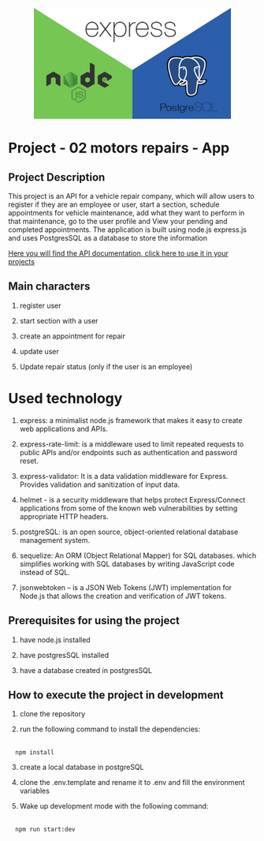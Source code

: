 <p align="center">
<img src="./public/img/presentation.jpg" width="400" alt="Nest Logo" />
</p>

# Project - 02 motors repairs - App

## Project Description

This project is an API for a vehicle repair company, which will allow users to register if they are an employee or user, start a section, schedule appointments for vehicle maintenance, add what they want to perform in that maintenance, go to the user profile and View your pending and completed appointments.
The application is built using node.js express.js and uses PostgresSQL as a database to store the information

[Here you will find the API documentation, click here to use it in your projects](https://documenter.getpostman.com/view/28473907/2s9YRB1rJM)

## Main characters

1. register user

2. start section with a user

3. create an appointment for repair

4. update user

5. Update repair status (only if the user is an employee)

# Used technology

1. express: a minimalist node.js framework that makes it easy to create web applications and APIs.

2. express-rate-limit: is a middleware used to limit repeated requests to public APIs and/or endpoints such as authentication and password reset.

3. express-validator: It is a data validation middleware for Express. Provides validation and sanitization of input data.

4. helmet - is a security middleware that helps protect Express/Connect applications from some of the known web vulnerabilities by setting appropriate HTTP headers.

5. postgreSQL: is an open source, object-oriented relational database management system.

6. sequelize: An ORM (Object Relational Mapper) for SQL databases. which simplifies working with SQL databases by writing JavaScript code instead of SQL.

7. jsonwebtoken – is a JSON Web Tokens (JWT) implementation for Node.js that allows the creation and verification of JWT tokens.

## Prerequisites for using the project

1. have node.js installed

2. have postgresSQL installed

3. have a database created in postgresSQL

## How to execute the project in development

1. clone the repository

2. run the following command to install the dependencies:

```

  npm install

```

3. create a local database in postgreSQL

4. clone the .env.template and rename it to .env and fill the environment variables

5. Wake up development mode with the following command:

```

  npm run start:dev

```
